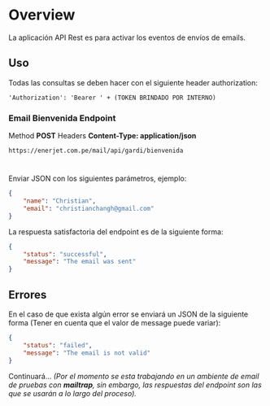 # Overview
La aplicación API Rest es para activar los eventos de envíos de emails.
## Uso
Todas las consultas se deben hacer con el siguiente header authorization:
```
'Authorization': 'Bearer ' + (TOKEN BRINDADO POR INTERNO)
```
### Email Bienvenida Endpoint
Method **POST**
Headers **Content-Type: application/json**
```
https://enerjet.com.pe/mail/api/gardi/bienvenida
```
#
Enviar JSON con los siguientes parámetros, ejemplo:
```json
{
    "name": "Christian",
    "email": "christianchangh@gmail.com"
}
```
La respuesta satisfactoria del endpoint es de la siguiente forma:
```json
{
    "status": "successful",
    "message": "The email was sent"
}
```


## Errores
En el caso de que exista algún error se enviará un JSON de la siguiente forma (Tener en cuenta que el valor de message puede variar):
```json
{
    "status": "failed",
    "message": "The email is not valid"
}
```

Continuará...
*(Por el momento se esta trabajando en un ambiente de email de pruebas con **mailtrap**, sin embargo, las respuestas del endpoint son las que se usarán a lo largo del proceso).*